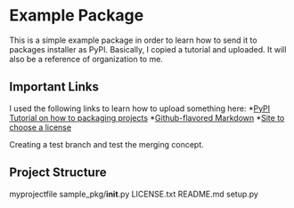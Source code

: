 # Example Package

This is a simple example package in order to learn how to send it to packages installer as PyPI. 
Basically, I copied a tutorial and uploaded. It will also be a reference of organization to me. 

## Important Links

I used the following links to learn how to upload something here:
*[PyPI Tutorial on how to packaging projects](https://packaging.python.org/tutorials/packaging-projects/)
*[Github-flavored Markdown](https://guides.github.com/features/mastering-markdown/)
*[Site to choose a license](https://choosealicense.com/)

 Creating a test branch and test the merging concept.
## Project Structure

myprojectfile
sample_pkg/__init__.py
LICENSE.txt
README.md
setup.py